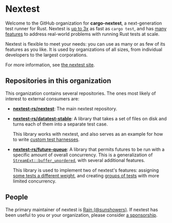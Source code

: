 # Nextest

Welcome to the GitHub organization for **cargo-nextest**, a next-generation test runner for Rust. Nextest is [up to 3x](https://nexte.st/book/benchmarks) as fast as `cargo test`, and has [many features](https://nexte.st/#features) to address real-world problems with running Rust tests at scale.

Nextest is flexible to meet your needs: you can use as many or as few of its features as you like. It is used by organizations of all sizes, from individual developers to the largest corporations.

For more information, see [the nextest site](https://nexte.st/).

## Repositories in this organization

This organization contains several repositories. The ones most likely of interest to external consumers are:

* [**nextest-rs/nextest**](https://github.com/nextest-rs/nextest): The main nextest repository.

* [**nextest-rs/datatest-stable**](https://github.com/nextest-rs/datatest-stable): A library that takes a set of files on disk and turns each of them into a separate test 
case.

  This library works with nextest, and also serves as an example for how to write [custom test harnesses](https://nexte.st/book/custom-test-harnesses.html).

* [**nextest-rs/future-queue**](https://github.com/nextest-rs/future-queue): A library that permits futures to be run with a specific amount of overall concurrency. This is a generalization of [`StreamExt::buffer_unordered`](https://docs.rs/futures/latest/futures/stream/trait.StreamExt.html#method.buffer_unordered), with several additional features.

  This library is used to implement two of nextest's features: assigning [some tests a different weight](https://nexte.st/book/threads-required), and creating [groups of tests](https://nexte.st/book/test-groups) with more limited concurrency.
  
## People

The primary maintainer of nextest is [Rain (@sunshowers)](https://github.com/sponsors/sunshowers). If nextest has been useful to you or your organization, please consider [a sponsorship](https://github.com/sponsors/sunshowers).
